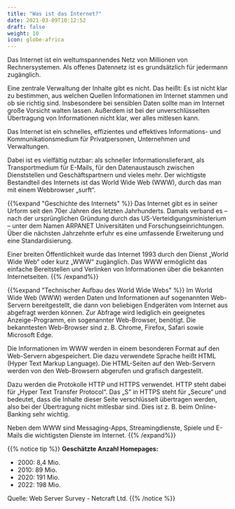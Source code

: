 ```yaml
---
title: "Was ist das Internet?"
date: 2021-03-09T10:12:52
draft: false
weight: 10
icon: globe-africa
---
```

Das Internet ist ein weltumspannendes Netz von Millionen von Rechnersystemen. Als offenes Datennetz ist es grundsätzlich für jedermann zugänglich.

Eine zentrale Verwaltung der Inhalte gibt es nicht. Das heißt: Es ist nicht klar zu bestimmen, aus welchen Quellen Informationen im Internet stammen und ob sie richtig sind. Insbesondere bei sensiblen Daten sollte man im Internet große Vorsicht walten lassen. Außerdem ist bei der unverschlüsselten Übertragung von Informationen nicht klar, wer alles mitlesen kann.

Das Internet ist ein schnelles, effizientes und effektives Informations- und Kommunikationsmedium für Privatpersonen, Unternehmen und Verwaltungen.

Dabei ist es vielfältig nutzbar: als schneller Informationslieferant, als Transportmedium für E-Mails, für den Datenaustausch zwischen Dienststellen und Geschäftspartnern und vieles mehr. Der wichtigste Bestandteil des Internets ist das World Wide Web (WWW), durch das man mit einem Webbrowser „surft“.

{{%expand "Geschichte des Internets" %}}
Das Internet gibt es in seiner Urform seit den 70er Jahren des letzten Jahrhunderts. Damals verband es – nach der ursprünglichen Gründung durch das US-Verteidigungsministerium – unter dem Namen ARPANET Universitäten und Forschungseinrichtungen. Über die nächsten Jahrzehnte erfuhr es eine umfassende Erweiterung und eine Standardisierung.

Einer breiten Öffentlichkeit wurde das Internet 1993 durch den Dienst „World Wide Web“ oder kurz „WWW“ zugänglich. Das WWW ermöglicht das einfache Bereitstellen und Verlinken von Informationen über die bekannten Internetseiten.
{{% /expand%}}

{{%expand "Technischer Aufbau des World Wide Webs" %}}
Im World Wide Web (WWW) werden Daten und Informationen auf sogenannten Web-Servern bereitgestellt, die dann von beliebigen Endgeräten vom Internet aus abgefragt werden können. Zur Abfrage wird lediglich ein geeignetes Anzeige-Programm, ein sogenannter Web-Browser, benötigt. Die bekanntesten Web-Browser sind z. B. Chrome, Firefox, Safari sowie Microsoft Edge.

Die Informationen im WWW werden in einem besonderen Format auf den Web-Servern abgespeichert. Die dazu verwendete Sprache heißt HTML (Hyper Text Markup Language). Die HTML-Seiten auf den Web-Servern werden von den Web-Browsern abgerufen und grafisch dargestellt.

Dazu werden die Protokolle HTTP und HTTPS verwendet. HTTP steht dabei für „Hyper Text Transfer Protocol“. Das „S“ in HTTPS steht für „Secure“ und bedeutet, dass die Inhalte dieser Seite verschlüsselt übertragen werden, also bei der Übertragung nicht mitlesbar sind. Dies ist z. B. beim Online-Banking sehr wichtig.

Neben dem WWW sind Messaging-Apps, Streamingdienste, Spiele und E-Mails die wichtigsten Dienste im Internet.
{{% /expand%}}

{{% notice tip %}}
**Geschätzte Anzahl Homepages:**
- 2000: 8,4 Mio.
- 2010: 89 Mio.
- 2020: 191 Mio.
- 2022: 198 Mio.

Quelle: Web Server Survey - Netcraft Ltd.
{{% /notice %}}

